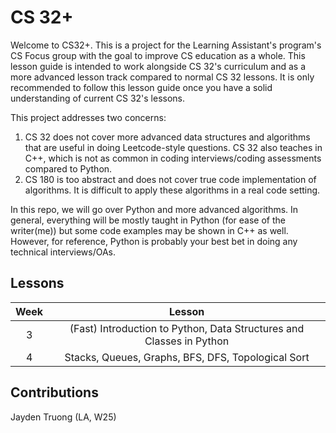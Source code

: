 # CS 32+
Welcome to CS32+. This is a project for the Learning Assistant's program's CS Focus group with the goal to improve CS education as a whole. This lesson guide is intended to work alongside CS 32's curriculum and as a more advanced lesson track compared to normal CS 32 lessons. It is only recommended to follow this lesson guide once you have a solid understanding of current CS 32's lessons.

This project addresses two concerns:
1. CS 32 does not cover more advanced data structures and algorithms that are useful in doing Leetcode-style questions. CS 32 also teaches in C++, which is not as common in coding interviews/coding assessments compared to Python.
2. CS 180 is too abstract and does not cover true code implementation of algorithms. It is difficult to apply these algorithms in a real code setting.

In this repo, we will go over Python and more advanced algorithms. In general, everything will be mostly taught in Python (for ease of the writer(me)) but some code examples may be shown in C++ as well. However, for reference, Python is probably your best bet in doing any technical interviews/OAs.

## Lessons
| Week | Lesson |
| :----: | :------: |
|   3  |   (Fast) Introduction to Python, Data Structures and Classes in Python |
|   4  | Stacks, Queues, Graphs, BFS, DFS, Topological Sort |

## Contributions
Jayden Truong (LA, W25)
